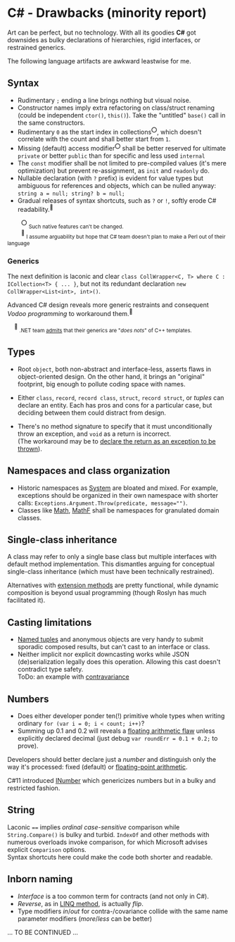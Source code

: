 # C# - Drawbacks (minority report)

Art can be perfect, but no technology. With all its goodies __C#__ got downsides as bulky declarations of hierarchies, rigid interfaces, or restrained generics.

The following language artifacts are awkward leastwise for me. 

## Syntax

- Rudimentary `;` ending a line brings nothing but visual noise.
- Constructor names imply extra refactoring on class/struct renaming (could be independent `ctor()`, `this()`). Take the "untitled" `base()` call in the same constructors.
- Rudimentary `0` as the start index in collections<sup>:o:</sup>, which doesn't correlate with the count and shall better start from `1`.
- Missing (default) access modifier<sup>:o:</sup> shall be better reserved for ultimate `private` or better `public` than for specific and less used `internal`
- The `const` modifier shall be not limited to pre-compiled values (it's mere optimization) but prevent re-assignment, as `init` and `readonly` do.
- Nullable declaration (with `?` prefix) is evident for value types but ambiguous for references and objects, which can be nulled anyway:\
`string a = null; string? b = null;`
- Gradual releases of syntax shortcuts, such as `?` or `!`, softly erode C# readability.<sup>🙋</sup>

&nbsp;&nbsp;&nbsp;&nbsp;&nbsp;&nbsp;&nbsp;&nbsp;<sup>:o:</sup> <sub>Such native features can't be changed.</sub>\
&nbsp;&nbsp;&nbsp;&nbsp;&nbsp;&nbsp;&nbsp;&nbsp;<sup>:raising_hand:</sup>&nbsp;<sub>I assume arguability but hope that C# team doesn't plan to make a Perl out of their language</sub>
  
### Generics

The next definition is laconic and clear `class CollWrapper<C, T> where C : ICollection<T> { ... }`, but not its redundant declaration `new CollWrapper<List<int>, int>()`.

Advanced C# design reveals more generic restraints and consequent *Vodoo programming* to workaround them.<sup>🙋</sup>

&nbsp;&nbsp;&nbsp;&nbsp;<sup>:raising_hand:</sup>&nbsp;<sub>.NET team [admits](https://learn.microsoft.com/en-us/dotnet/csharp/programming-guide/generics/differences-between-cpp-templates-and-csharp-generics) that their generics are "_does nots_" of C++ templates.</sub>

## Types
  
- Root `object`, both non-abstract and interface-less, asserts flaws in object-oriented design. On the other hand, it brings an "original" footprint, big enough to pollute coding space with names.

- Either `class`, `record`, `record class`, `struct`, `record struct`, or *tuples* can declare an entity. Each has pros and cons for a particular case, but deciding between them could distract from design.

- There's no method signature to specify that it must unconditionally throw an exception, and `void` as a return is incorrect.\
(The workaround may be to [declare the return as an exception to be thrown](cs-hints.md#Gimmicks)).

## Namespaces and class organization

* Historic namespaces as [System](https://learn.microsoft.com/en-us/dotnet/api/system) are bloated and mixed.
For example, exceptions should be organized in their own namespace with shorter calls: `Exceptions.Argument.Throw(predicate, message="")`.
* Classes like [Math](https://docs.microsoft.com/en-us/dotnet/api/system.math), [MathF](https://docs.microsoft.com/en-us/dotnet/api/system.mathf) shall be namespaces for granulated domain classes.

## Single-class inheritance

A class may refer to only a single base class but multiple interfaces with default method implementation. This dismantles arguing for conceptual single-class inheritance (which must have been technically restrained).

Alternatives with [extension methods](https://docs.microsoft.com/en-us/dotnet/csharp/programming-guide/classes-and-structs/extension-methods) are pretty functional, while dynamic composition is beyond usual programming (though Roslyn has much facilitated it).

## Casting limitations

- [Named tuples](https://docs.microsoft.com/en-us/archive/msdn-magazine/2017/august/essential-net-csharp-7-0-tuples-explained) and anonymous objects are very handy to submit sporadic composed results, but can't cast to an interface or class.
- Neither implicit nor explicit downcasting works while JSON (de)serialization legally does this operation. Allowing this cast doesn't contradict type safety.\
ToDo: an example with [contravariance](https://learn.microsoft.com/en-us/dotnet/standard/generics/covariance-and-contravariance)

## Numbers
  
- Does either developer ponder ten(!) primitive whole types when writing ordinary `for (var i = 0; i < count; i++)`?
- Summing up 0.1 and 0.2 will reveals a [floating arithmetic flaw](https://docs.oracle.com/cd/E19957-01/806-3568/ncg_goldberg.html) unless explicitly declared decimal (just debug `var roundErr = 0.1 + 0.2;` to prove).

Developers should better declare just a *number* and distinguish only the way it's processed: fixed (default) or [floating-point arithmetic](https://docs.oracle.com/cd/E19957-01/806-3568/ncg_goldberg.html).

C#11 introduced [INumber](https://learn.microsoft.com/en-us/dotnet/api/system.numerics.inumber-1) which genericizes numbers but in a bulky and restricted fashion.

## String

Laconic `==` implies _ordinal_ _case-sensitive_ comparison while `String.Compare()` is bulky and turbid.
`IndexOf` and other methods with numerous overloads invoke comparison, for which Microsoft advises explicit `Comparison` options.\
Syntax shortcuts here could make the code both shorter and readable.

## Inborn naming

-  *Interface* is a too common term for contracts (and not only in C#).
- *Reverse*, as in [LINQ method](https://learn.microsoft.com/de-de/dotnet/api/system.linq.enumerable.reverse), is actually *flip*.
- Type modifiers _in_/_out_ for contra-/covariance collide with the same name parameter modifiers (_more_/_less_ can be better)

... TO BE CONTINUED ...
